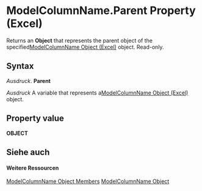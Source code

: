 
# ModelColumnName.Parent Property (Excel)

Returns an  **Object** that represents the parent object of the specified[ModelColumnName Object (Excel)](63a5eefe-b54d-0075-c116-8a752c881834.md) object. Read-only.


## Syntax

 _Ausdruck_. **Parent**

 _Ausdruck_ A variable that represents a[ModelColumnName Object (Excel)](63a5eefe-b54d-0075-c116-8a752c881834.md) object.


## Property value

 **OBJECT**


## Siehe auch


#### Weitere Ressourcen


[ModelColumnName Object Members](http://msdn.microsoft.com/library/b27889a8-4ed3-d060-7e29-83cbd58a6124%28Office.15%29.aspx)
[ModelColumnName Object](63a5eefe-b54d-0075-c116-8a752c881834.md)